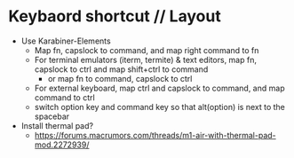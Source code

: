 # Keybaord shortcut // Layout
- Use Karabiner-Elements 
	- Map fn, capslock to command, and map right command to fn
	- For terminal emulators (iterm, termite) & text editors, map fn, capslock to ctrl and map shift+ctrl to command
		- or map fn to command, capslock to ctrl
	- For external keyboard, map ctrl and capslock to command, and map command to ctrl
	- switch option key and command key so that alt(option) is next to the spacebar
- Install thermal pad?
	- https://forums.macrumors.com/threads/m1-air-with-thermal-pad-mod.2272939/
